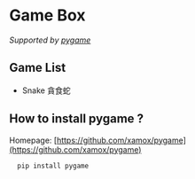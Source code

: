 # Game Box
*Supported by [pygame](https://github.com/xamox/pygame)*  
## Game List
* Snake 貪食蛇

## How to install pygame ?
Homepage: [https://github.com/xamox/pygame](https://github.com/xamox/pygame)  
```
  pip install pygame
```

